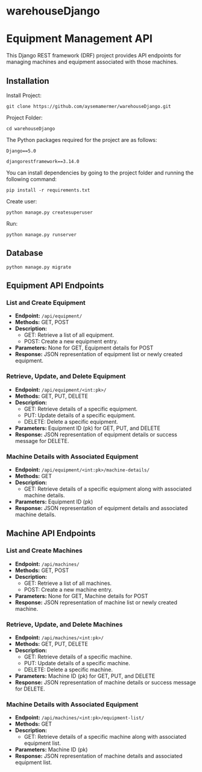 # warehouseDjango

# Equipment Management API

This Django REST framework (DRF) project provides API endpoints for managing machines and equipment associated with those machines.

## Installation

Install Project:
```
git clone https://github.com/aysemamermer/warehouseDjango.git
```

Project Folder:
```
cd warehouseDjango
```
The Python packages required for the project are as follows:

`Django==5.0`

`djangorestframework==3.14.0`

You can install dependencies by going to the project folder and running the following command:
```
pip install -r requirements.txt
```

Create user:
```
python manage.py createsuperuser
```

Run:
```
python manage.py runserver
```

## Database

```
python manage.py migrate
```

## Equipment API Endpoints

### List and Create Equipment

- **Endpoint:** `/api/equipment/`
- **Methods:** GET, POST
- **Description:** 
  - GET: Retrieve a list of all equipment.
  - POST: Create a new equipment entry.
- **Parameters:** None for GET, Equipment details for POST
- **Response:** JSON representation of equipment list or newly created equipment.

### Retrieve, Update, and Delete Equipment

- **Endpoint:** `/api/equipment/<int:pk>/`
- **Methods:** GET, PUT, DELETE
- **Description:** 
  - GET: Retrieve details of a specific equipment.
  - PUT: Update details of a specific equipment.
  - DELETE: Delete a specific equipment.
- **Parameters:** Equipment ID (pk) for GET, PUT, and DELETE
- **Response:** JSON representation of equipment details or success message for DELETE.

### Machine Details with Associated Equipment

- **Endpoint:** `/api/equipment/<int:pk>/machine-details/`
- **Methods:** GET
- **Description:** 
  - GET: Retrieve details of a specific equipment along with associated machine details.
- **Parameters:** Equipment ID (pk)
- **Response:** JSON representation of equipment details and associated machine details.

## Machine API Endpoints

### List and Create Machines

- **Endpoint:** `/api/machines/`
- **Methods:** GET, POST
- **Description:** 
  - GET: Retrieve a list of all machines.
  - POST: Create a new machine entry.
- **Parameters:** None for GET, Machine details for POST
- **Response:** JSON representation of machine list or newly created machine.

### Retrieve, Update, and Delete Machines

- **Endpoint:** `/api/machines/<int:pk>/`
- **Methods:** GET, PUT, DELETE
- **Description:** 
  - GET: Retrieve details of a specific machine.
  - PUT: Update details of a specific machine.
  - DELETE: Delete a specific machine.
- **Parameters:** Machine ID (pk) for GET, PUT, and DELETE
- **Response:** JSON representation of machine details or success message for DELETE.

### Machine Details with Associated Equipment

- **Endpoint:** `/api/machines/<int:pk>/equipment-list/`
- **Methods:** GET
- **Description:** 
  - GET: Retrieve details of a specific machine along with associated equipment list.
- **Parameters:** Machine ID (pk)
- **Response:** JSON representation of machine details and associated equipment list.




